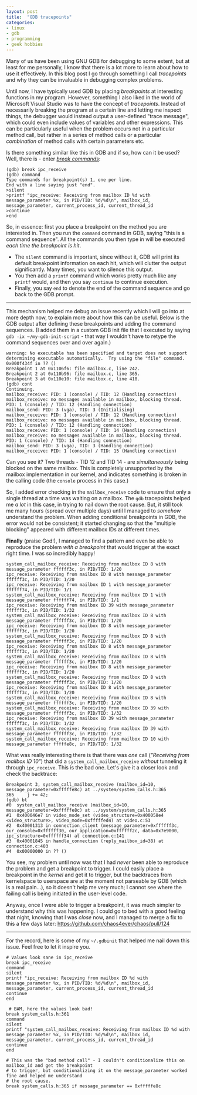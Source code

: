 ```yaml
---
layout: post
title:  "GDB tracepoints"
categories:
- linux
- gdb
- programming
- geek hobbies
---
```


Many of us have been using GNU GDB for debugging to some extent, but at least for me personally, I know that there is a lot more to learn about how to use it effectively. In this blog post I go through something I call _tracepoints_ and why they can be invaluable in debugging complex problems.

Until now, I have typically used GDB by placing _breakpoints_ at interesting functions in my program. However, something I also liked in the world of Microsoft Visual Studio was to have the concept of _tracepoints_. Instead of necessarily breaking the program at a certain line and letting me inspect things, the debugger would instead output a user-defined "trace message", which could even include values of variables and other expressions. This can be particularly useful when the problem occurs not in a particular method call, but rather in a series of method calls or a particular _combination_ of method calls with certain parameters etc.

Is there something similar like this in GDB and if so, how can it be used? Well, there is - enter [_break commands_](https://sourceware.org/gdb/onlinedocs/gdb/Break-Commands.html#Break-Commands):

```
(gdb) break ipc_receive
(gdb) command
Type commands for breakpoint(s) 1, one per line.
End with a line saying just "end".
>silent
>printf "ipc_receive: Receiving from mailbox ID %d with message_parameter %x, in PID/TID: %d/%d\n", mailbox_id, message_parameter, current_process_id, current_thread_id
>continue
>end
```

So, in essence: first you place a breakpoint on the method you are interested in. Then you run the `command` command in GDB, saying "this is a command sequence". All the commands you then type in will be executed _each time the breakpoint is hit_.

- The `silent` command is important, since without it, GDB will print its default breakpoint information on each hit, which will clutter the output significantly. Many times, you want to silence this output.
- You then add a `printf` command which works pretty much like any `printf` would, and then you say `continue` to continue execution.
- Finally, you say `end` to denote the end of the command sequence and go back to the GDB prompt.

----

This mechanism helped me debug an issue recently which I will go into at more depth now, to explain more about how this can be useful. Below is the GDB output after defining these breakpoints and adding the command sequences. (I added them in a custom GDB init file that I executed by saying `gdb -ix ~/my-gdb-init-script` - that way I wouldn't have to retype the command sequences over and over again.)

```
warning: No executable has been specified and target does not support
determining executable automatically.  Try using the "file" command.
0x000f434f in ?? ()
Breakpoint 1 at 0x1106f6: file mailbox.c, line 242.
Breakpoint 2 at 0x110b96: file mailbox.c, line 365.
Breakpoint 3 at 0x110e10: file mailbox.c, line 418.
(gdb) cont
Continuing.
mailbox_receive: PID: 1 (console) / TID: 12 (Handling connection)
mailbox_receive: no messages available in mailbox, blocking thread. PID: 1 (console) / TID: 12 (Handling connection)
mailbox_send: PID: 3 (vga), TID: 3 (Initialising)
mailbox_receive: PID: 1 (console) / TID: 12 (Handling connection)
mailbox_receive: no messages available in mailbox, blocking thread. PID: 1 (console) / TID: 12 (Handling connection)
mailbox_receive: PID: 1 (console) / TID: 14 (Handling connection)
mailbox_receive: no messages available in mailbox, blocking thread. PID: 1 (console) / TID: 14 (Handling connection)
mailbox_send: PID: 3 (vga), TID: 3 (Handling connection)
mailbox_receive: PID: 1 (console) / TID: 15 (Handling connection)
```

Can you see it? Two threads - TID 12 and TID 14 - are _simultaneously_ being blocked on the same mailbox. This is completely unsupported by the mailbox implementation in our kernel, and indicates something is broken in the calling code (the `console` process in this case.)

So, I added error checking in the `mailbox_receive` code to ensure that only a single thread at a time was waiting on a mailbox. The `gdb` tracepoints helped me _a lot_ in this case, in trying to nail down the root cause. But, it still took me many hours (spread over multiple days) until I managed to _somehow_ understand the problem. When adding conditional breakpoints in GDB, the error would not be consistent; it started changing so that the "multiple blocking" appeared with different mailbox IDs at different times.

**Finally** (praise God!), I managed to find a pattern and even be able to reproduce the problem _with a breakpoint_ that would trigger at the exact right time. I was so incredibly happy!

```
system_call_mailbox_receive: Receiving from mailbox ID 8 with message_parameter ffffff3c, in PID/TID: 1/20
ipc_receive: Receiving from mailbox ID 8 with message_parameter ffffff3c, in PID/TID: 1/20
ipc_receive: Receiving from mailbox ID 1 with message_parameter ffffff74, in PID/TID: 1/1
system_call_mailbox_receive: Receiving from mailbox ID 1 with message_parameter ffffff74, in PID/TID: 1/1
ipc_receive: Receiving from mailbox ID 39 with message_parameter ffffff3c, in PID/TID: 1/32
system_call_mailbox_receive: Receiving from mailbox ID 8 with message_parameter ffffff3c, in PID/TID: 1/20
ipc_receive: Receiving from mailbox ID 8 with message_parameter ffffff3c, in PID/TID: 1/20
system_call_mailbox_receive: Receiving from mailbox ID 8 with message_parameter ffffff3c, in PID/TID: 1/20
ipc_receive: Receiving from mailbox ID 8 with message_parameter ffffff3c, in PID/TID: 1/20
system_call_mailbox_receive: Receiving from mailbox ID 8 with message_parameter ffffff3c, in PID/TID: 1/20
ipc_receive: Receiving from mailbox ID 8 with message_parameter ffffff3c, in PID/TID: 1/20
system_call_mailbox_receive: Receiving from mailbox ID 8 with message_parameter ffffff3c, in PID/TID: 1/20
ipc_receive: Receiving from mailbox ID 8 with message_parameter ffffff3c, in PID/TID: 1/20
system_call_mailbox_receive: Receiving from mailbox ID 8 with message_parameter ffffff3c, in PID/TID: 1/20
system_call_mailbox_receive: Receiving from mailbox ID 39 with message_parameter ffffff3c, in PID/TID: 1/32
ipc_receive: Receiving from mailbox ID 39 with message_parameter ffffff3c, in PID/TID: 1/32
system_call_mailbox_receive: Receiving from mailbox ID 39 with message_parameter ffffff3c, in PID/TID: 1/32
system_call_mailbox_receive: Receiving from mailbox ID 10 with message_parameter fffffe8c, in PID/TID: 1/32
```

What was really interesting there is that there was _one_ call (_"Receiving from mailbox ID 10"_) that did a `system_call_mailbox_receive` _without_ tunneling it through `ipc_receive`. This is the bad one. Let's give it a closer look and check the backtrace:

```
Breakpoint 3, system_call_mailbox_receive (mailbox_id=10, message_parameter=0xfffffe8c) at ../system/system_calls.h:365
365	    j += 42;
(gdb) bt
#0  system_call_mailbox_receive (mailbox_id=10, message_parameter=0xfffffe8c) at ../system/system_calls.h:365
#1  0x400046e7 in video_mode_set (video_structure=0x400058e4 <video_structure>, video_mode=0xfffffed4) at video.c:53
#2  0x40001313 in connection_client (message_parameter=0xffffff3c, our_console=0xffffff30, our_application=0xffffff2c, data=0x7e9000, ipc_structure=0xffffff34) at connection.c:141
#3  0x40001845 in handle_connection (reply_mailbox_id=38) at connection.c:403
#4  0x00000000 in ?? ()
```

You see, my problem until now was that I had _never_ been able to reproduce the problem and get a breakpoint to trigger. I could easily place a breakpoint in the _kernel_ and get it to trigger, but the backtraces from kernelspace to userspace are at the moment not parseable by GDB (which is a real pain...), so it doesn't help me very much; I cannot see where the failing call is being initiated in the user-level code.

Anyway, once I were able to trigger a breakpoint, it was much simpler to understand why this was happening. I could go to bed with a good feeling that night, knowing that I was _close_ now, and I managed to merge a fix to this a few days later: https://github.com/chaos4ever/chaos/pull/124

----

For the record, here is some of my `~/.gdbinit` that helped me nail down this issue. Feel free to let it inspire you.

```shell
# Values look sane in ipc_receive
break ipc_receive
command
silent
printf "ipc_receive: Receiving from mailbox ID %d with message_parameter %x, in PID/TID: %d/%d\n", mailbox_id, message_parameter, current_process_id, current_thread_id
continue
end

 # BAM, here the values look bad!
break system_calls.h:361
command
silent
printf "system_call_mailbox_receive: Receiving from mailbox ID %d with message_parameter %x, in PID/TID: %d/%d\n", mailbox_id, message_parameter, current_process_id, current_thread_id
continue
end

# This was the "bad method call" - I couldn't conditionalize this on mailbox_id and get the breakpoint
# to trigger, but conditionalizing it on the message_parameter worked fine and helped me understand
# the root cause.
break system_calls.h:365 if message_parameter == 0xfffffe8c
```
